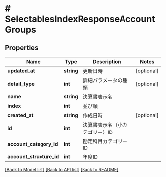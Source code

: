 # # SelectablesIndexResponseAccountGroups

## Properties

Name | Type | Description | Notes
------------ | ------------- | ------------- | -------------
**updated_at** | **string** | 更新日時 | [optional] 
**detail_type** | **int** | 詳細パラメータの種類 | [optional] 
**name** | **string** | 決算書表示名 | 
**index** | **int** | 並び順 | 
**created_at** | **string** | 作成日時 | [optional] 
**id** | **int** | 決算書表示名（小カテゴリー）ID | 
**account_category_id** | **int** | 勘定科目カテゴリーID | 
**account_structure_id** | **int** | 年度ID | 

[[Back to Model list]](../../README.md#documentation-for-models) [[Back to API list]](../../README.md#documentation-for-api-endpoints) [[Back to README]](../../README.md)


